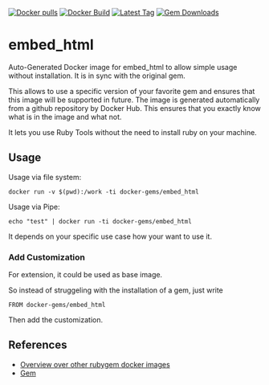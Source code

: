 [![Docker pulls](https://img.shields.io/docker/pulls/rubygem/embed_html.svg)](https://hub.docker.com/r/rubygem/embed_html/)
[![Docker Build](https://img.shields.io/docker/automated/rubygem/embed_html.svg)](https://hub.docker.com/r/rubygem/embed_html/)
[![Latest Tag](https://img.shields.io/github/tag/docker-rubygem/embed_html.svg)](https://hub.docker.com/r/rubygem/embed_html/)
[![Gem Downloads](https://img.shields.io/gem/dt/embed_html.svg)](https://rubygems.org/gems/embed_html/)
# embed_html

Auto-Generated Docker image for embed_html to allow simple usage without installation.
It is in sync with the original gem.

This allows to use a specific version of your favorite gem and ensures that this image will be supported in future.
The image is generated automatically from a github repository by Docker Hub.
This ensures that you exactly know what is in the image and what not.

It lets you use Ruby Tools without the need to install ruby on your machine.

## Usage

Usage via file system:

`docker run -v $(pwd):/work -ti docker-gems/embed_html`

Usage via Pipe:

`echo "test" | docker run -ti docker-gems/embed_html`

It depends on your specific use case how your want to use it.

### Add Customization

For extension, it could be used as base image.

So instead of struggeling with the installation of a gem, just write

`FROM docker-gems/embed_html`

Then add the customization.

## References

 - [Overview over other rubygem docker images](https://github.com/thinkbot/docker-rubygem)
 - [Gem](https://rubygems.org/gems/embed_html/)
